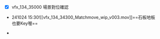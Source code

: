 -  [x] vfx_134_35000 場景對位確認
- 241024 15:30![[vfx_134_34300_Matchmove_wip_v003.mov]]==石板地板也要Key喔==

- 